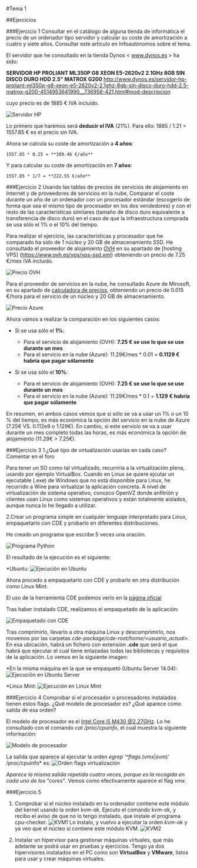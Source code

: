 #Tema 1

##Ejercicios

###Ejercicio 1
Consultar en el catálogo de alguna tienda de informática el precio de un ordenador tipo servidor y calcular su coste de amortización a cuatro y siete años. Consultar este artículo en Infoautónomos sobre el tema.

El servidor que he consultado en la tienda Dynos < www.dynos.es > ha sido:

**SERVIDOR HP PROLIANT ML350P G8 XEON E5-2620v2 2.1GHz 8GB SIN DISCO DURO HDD 2.5" MATROX G200**
<http://www.dynos.es/servidor-hp-proliant-ml350p-g8-xeon-e5-2620v2-2.1ghz-8gb-sin-disco-duro-hdd-2.5-matrox-g200-4514953641990__736958-421.html#mod-descripcion>

cuyo precio es de 1885 € IVA incluido.

![Servidor HP](http://i1016.photobucket.com/albums/af281/raperaco/hp_proliant_zpsp3ljtq9z.jpg)

Lo primero que haremos será **deducir el IVA** (21%). 
Para ello: 
	1885 / 1.21 = 1557.85 € es el precio sin IVA.

Ahora se calcula su coste de amortización a **4 años**:

	1557.85 * 0.25 = **389.46 €/año**
	
Y para calcular su coste de amortización en **7 años**:

	1557.85 * 1/7 = **222.55 €/año**
	

###Ejercicio 2
Usando las tablas de precios de servicios de alojamiento en Internet y de proveedores de servicios en la nube, Comparar el coste durante un año de un ordenador con un procesador estándar (escogerlo de forma que sea el mismo tipo de procesador en los dos vendedores) y con el resto de las características similares (tamaño de disco duro equivalente a transferencia de disco duro) en el caso de que la infraestructura comprada se usa sólo el 1% o el 10% del tiempo.	
	
Para realizar el ejercicio, las características y procesador que he comparado ha sido de 1 núcleo y 20 GB de almacenamiento SSD. 
He consultado el proveedor de alojamiento [OVH](https://www.ovh.es) en su apartado de [hosting VPS] (https://www.ovh.es/vps/vps-ssd.xml) obteniendo un precio de 7.25 €/mes IVA incluido.

![Precio OVH](http://i1016.photobucket.com/albums/af281/raperaco/Precio%20OVH_zps8fihd4c0.png)

Para el proveedor de servicios en la nube, he consultado Azure de Mirosoft, en su apartado de [calculadora de precios](https://azure.microsoft.com/es-es/pricing/calculator/), obteniendo un precio de 0.015 €/hora para el servicio de un núcleo y 20 GB de almacenamiento.

![Precio Azure](http://i1016.photobucket.com/albums/af281/raperaco/precio_azure_zpsiy5dqavt.png)

Ahora vamos a realizar la comparación en los siguientes casos: 

* Si se usa sólo el **1%**:
	* Para el servicio de alojamiento (OVH): **7.25 € se use lo que se use durante un mes**
	* Para el servicio en la nube (Azure): 11.29€/mes * 0.01 = **0.1129 € habría que pagar sólamente**
	
* Si se usa sólo el **10%**:
	* Para el servicio de alojamiento (OVH): **7.25 € se use lo que se use durante un mes**
	* Para el servicio en la nube (Azure): 11.29€/mes * 0.1 = **1.129 € habría que pagar sólamente**
	
	
En resumen, en ambos casos vemos que si sólo se va a usar un 1% o un 10 % del tiempo, es más económica la opción del servicio en la nube de Azure (7.25€ VS. 0.112e9 o 1.129€). En cambio, si este servicio se va a usar durante un mes completo todas las horas, es más económica la opción de alojamiento (11.29€ > 7.25€).


###Ejercicio 3
1.¿Qué tipo de virtualización usarías en cada caso? Comentar en el foro

Para tener un SO como tal virtualizado, recurriría a la virtualización plena, usando por ejemplo VirtualBox.
Cuando en Linux se quiere ejcutar un ejecutable (.exe) de Windows que no está disponible para Linux, he recurrido a Wine para virtualizar la aplicación concreta.
A nivel de virtualización de sistema operativo, conozco OpenVZ donde anfitrión y clientes usan Linux como sistemas operativos y están totalmente aislados, aunque nunca lo he llegado a utilizar.

2.Crear un programa simple en cualquier lenguaje interpretado para Linux, empaquetarlo con CDE y probarlo en diferentes distribuciones.

He creado un programa que escribe 5 veces una oración.

![Programa Python](http://i1016.photobucket.com/albums/af281/raperaco/ej3Python_zpse2k8ja2w.png)

El resultado de la ejecución es el siguiente:

*Ubuntu: ![Ejecución en Ubuntu](http://i1016.photobucket.com/albums/af281/raperaco/ejecucionUbuntu_zpsyswfzyk5.png)

Ahora procedo a empaquetarlo con CDE y probarlo en otra distribución como Linux Mint.

El uso de la herramienta CDE podemos verlo en la [página oficial](http://www.pgbovine.net/cde.html)

Tras haber instalado CDE, realizamos el empaquetado de la aplicación:

![Empaquetado con CDE](http://i1016.photobucket.com/albums/af281/raperaco/empaquetarConCDE_zpszilqnb0c.png)

Tras comprimirlo, llevarlo a otra máquina Linux y descomprimirlo, nos movemos por las carpetas *cde-package/cde-root/home/<usuario_actual>*. En esa ubicación, habrá un fichero con extensión **.cde** que será el que habrá que ejecutar el cual tiene enlazadas todas las bibliotecas y requisitos de la aplicación. Lo vemos en la siguiente imagen:

*En la misma máquina en la que se empaquetó (Ubuntu Server 14.04): ![Ejecución en Ubuntu Server](http://i1016.photobucket.com/albums/af281/raperaco/ejecucionCDEUbuntuServer_zpsjna99yyl.png)

*Linux Mint: ![Ejecución en Linux Mint](http://i1016.photobucket.com/albums/af281/raperaco/ejecucionCDEMint_zps1drak6yf.png)
	
	
	
###Ejercicio 4
Comprobar si el procesador o procesadores instalados tienen estos flags. ¿Qué modelo de procesador es? ¿Qué aparece como salida de esa orden?	
	
El modelo de procesador es el [Intel Core i5 M430 @2.27GHz](http://ark.intel.com/products/43537/Intel-Core-i5-430M-Processor-3M-Cache-2_26-GHz). Lo he consultado con el comando *cat /proc/cpuinfo*, el cual muestra la siguiente información:

![Modelo de procesador](http://i1016.photobucket.com/albums/af281/raperaco/cpuinfo_zpsjbqaxxjk.png)

La salida que aparece al ejecutar la orden *egrep '^flags.*(vmx|svm)' /proc/cpuinfo* es:
![Orden flags virtualización](http://i1016.photobucket.com/albums/af281/raperaco/salidaFlagsVirtualizacion_zpscl5z8qgh.png)

*Aparece la misma salida repetida cuatro veces, porque es la recogida en cada uno de los "cores"*. 
Vemos como efectivamente aparece el flag *vmx*.


###Ejercicio 5
1. Comprobar si el núcleo instalado en tu ordenador contiene este módulo del kernel usando la orden kvm-ok.	
Ejecuto el comando kvm-ok, y recibo el aviso de que no lo tengo instalado, que instale el programa cpu-checker. 
![KVM1](http://i1016.photobucket.com/albums/af281/raperaco/kvm1_zpsld5yj6xc.png)
Lo instalo, y vuelvo a ejecutar la orden *kvm-ok* y ya veo que el núcleo sí contiene este módulo KVM.
![KVM2](http://i1016.photobucket.com/albums/af281/raperaco/kvm2_zpsubojrr12.png)

2. Instalar un hipervisor para gestionar máquinas virtuales, que más adelante se podrá usar en pruebas y ejercicios.
Tengo ya dos hipervisores instalados en el PC como son **VirtualBox** y **VMware**, listos para usar y crear máquinas virtuales.
	
	
	
	
	
	
	
	
	
	
	
	
	
	
	
	
	
		

	
	


